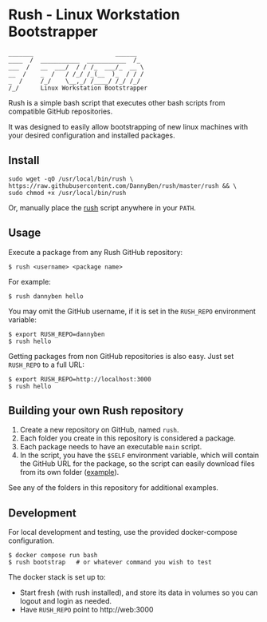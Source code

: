 Rush - Linux Workstation Bootstrapper
==================================================

```
_______                       ______  
____  /  ___________  ___________  /_ 
___  /   __  ___/  / / /_  ___/_  __ \
__  /    _  /   / /_/ /_(__  )_  / / /
_  /     /_/    \__,_/ /____/ /_/ /_/ 
/_/      Linux Workstation Bootstrapper
```


Rush is a simple bash script that executes other bash scripts from compatible 
GitHub repositories.

It was designed to easily allow bootstrapping of new linux machines with your
desired configuration and installed packages.


Install
--------------------------------------------------

    sudo wget -qO /usr/local/bin/rush \
    https://raw.githubusercontent.com/DannyBen/rush/master/rush && \
    sudo chmod +x /usr/local/bin/rush

Or, manually place the [rush](rush) script anywhere in your `PATH`.


Usage
--------------------------------------------------

Execute a package from any Rush GitHub repository:

    $ rush <username> <package name>

For example:
    
    $ rush dannyben hello

You may omit the GitHub username, if it is set in the `RUSH_REPO` environment
variable:

    $ export RUSH_REPO=dannyben
    $ rush hello

Getting packages from non GitHub repositories is also easy. Just set 
`RUSH_REPO` to a full URL:

    $ export RUSH_REPO=http://localhost:3000
    $ rush hello


Building your own Rush repository
--------------------------------------------------

1. Create a new repository on GitHub, named `rush`.
2. Each folder you create in this repository is considered a package.
3. Each package needs to have an executable `main` script.
4. In the script, you have the `$SELF` environment variable, which will 
   contain the GitHub URL for the package, so the script can easily
   download files from its own folder ([example](/gitconfig/main)).

See any of the folders in this repository for additional examples.


Development
--------------------------------------------------

For local development and testing, use the provided docker-compose 
configuration.

    $ docker compose run bash
    $ rush bootstrap   # or whatever command you wish to test

The docker stack is set up to:

- Start fresh (with rush installed), and store its data in volumes so you can 
  logout and login as needed.
- Have `RUSH_REPO` point to http://web:3000

